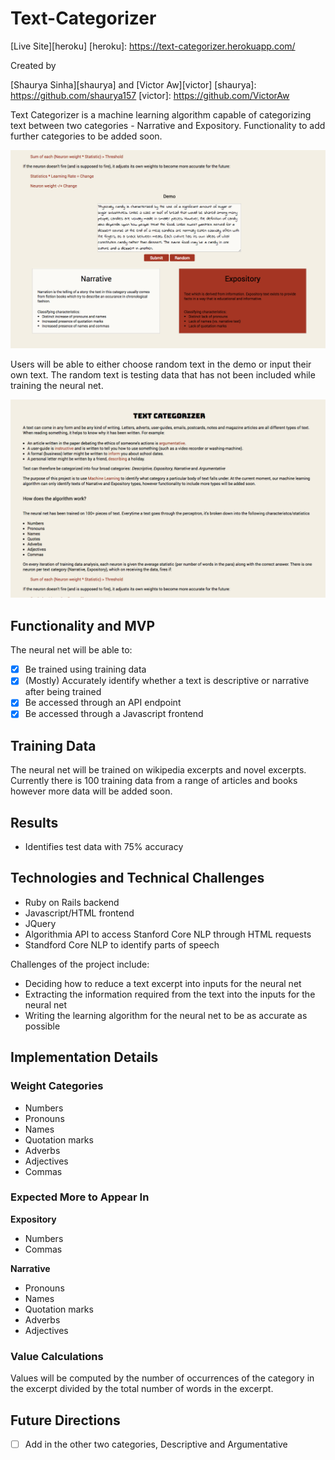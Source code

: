 # Text-Categorizer

[Live Site][heroku]
[heroku]: https://text-categorizer.herokuapp.com/

Created by

[Shaurya Sinha][shaurya] and [Victor Aw][victor]
[shaurya]: https://github.com/shaurya157
[victor]: https://github.com/VictorAw

Text Categorizer is a machine learning algorithm capable of categorizing text between two categories - Narrative and Expository. Functionality to add further categories to be added soon.

![test](./screenshots/test.png)

Users will be able to either choose random text in the demo or input their own text. The random text is testing data that has not been included while training the neural net.

![home](./screenshots/home.png)

## Functionality and MVP

The neural net will be able to:
- [x] Be trained using training data
- [x] \(Mostly) Accurately identify whether a text is descriptive or narrative after being trained
- [x] Be accessed through an API endpoint
- [x] Be accessed through a Javascript frontend

## Training Data

The neural net will be trained on wikipedia excerpts and novel excerpts. Currently there is 100 training data from a range of articles and books however more data will be added soon.

## Results

- Identifies test data with 75% accuracy

## Technologies and Technical Challenges

- Ruby on Rails backend
- Javascript/HTML frontend
- JQuery
- Algorithmia API to access Stanford Core NLP through HTML requests
- Standford Core NLP to identify parts of speech

Challenges of the project include:

- Deciding how to reduce a text excerpt into inputs for the neural net
- Extracting the information required from the text into the inputs for the neural net
- Writing the learning algorithm for the neural net to be as accurate as possible

## Implementation Details

### Weight Categories

- Numbers
- Pronouns
- Names
- Quotation marks
- Adverbs
- Adjectives
- Commas

### Expected More to Appear In

**Expository**

- Numbers
- Commas

**Narrative**

- Pronouns
- Names
- Quotation marks
- Adverbs
- Adjectives

### Value Calculations

Values will be computed by the number of occurrences of the category in the excerpt divided by the total number of words in the excerpt.

## Future Directions

- [ ] Add in the other two categories, Descriptive and Argumentative
